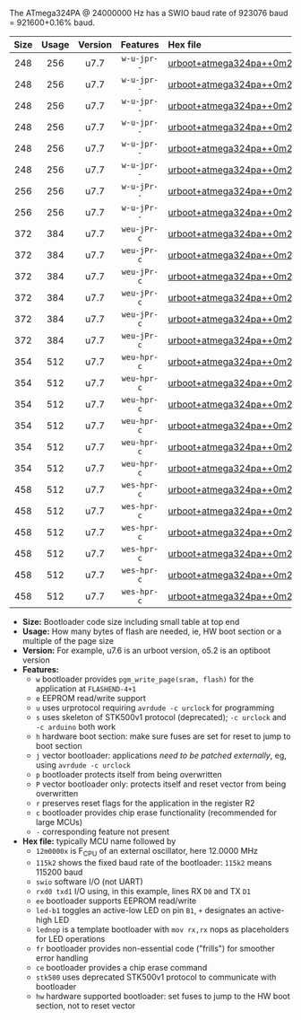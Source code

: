 The ATmega324PA @ 24000000 Hz has a SWIO baud rate of 923076 baud = 921600+0.16% baud.

|Size|Usage|Version|Features|Hex file|
|:-:|:-:|:-:|:-:|:--|
|248|256|u7.7|`w-u-jpr--`|[urboot+atmega324pa++0m2500x++++9k6_swio_rxd0_txd1_led+b0.hex](https://raw.githubusercontent.com/stefanrueger/urboot.hex/main/mcus/atmega324pa/external_oscillator/fcpu++0m2500_Hz/br++++9k6_bps/urboot+atmega324pa++0m2500x++++9k6_swio_rxd0_txd1_led+b0.hex)|
|248|256|u7.7|`w-u-jpr--`|[urboot+atmega324pa++0m2500x++++9k6_swio_rxd0_txd1_led+b7.hex](https://raw.githubusercontent.com/stefanrueger/urboot.hex/main/mcus/atmega324pa/external_oscillator/fcpu++0m2500_Hz/br++++9k6_bps/urboot+atmega324pa++0m2500x++++9k6_swio_rxd0_txd1_led+b7.hex)|
|248|256|u7.7|`w-u-jpr--`|[urboot+atmega324pa++0m2500x++++9k6_swio_rxd0_txd1_lednop.hex](https://raw.githubusercontent.com/stefanrueger/urboot.hex/main/mcus/atmega324pa/external_oscillator/fcpu++0m2500_Hz/br++++9k6_bps/urboot+atmega324pa++0m2500x++++9k6_swio_rxd0_txd1_lednop.hex)|
|248|256|u7.7|`w-u-jpr--`|[urboot+atmega324pa++0m2500x++++9k6_swio_rxd2_txd3_led+b0.hex](https://raw.githubusercontent.com/stefanrueger/urboot.hex/main/mcus/atmega324pa/external_oscillator/fcpu++0m2500_Hz/br++++9k6_bps/urboot+atmega324pa++0m2500x++++9k6_swio_rxd2_txd3_led+b0.hex)|
|248|256|u7.7|`w-u-jpr--`|[urboot+atmega324pa++0m2500x++++9k6_swio_rxd2_txd3_led+b7.hex](https://raw.githubusercontent.com/stefanrueger/urboot.hex/main/mcus/atmega324pa/external_oscillator/fcpu++0m2500_Hz/br++++9k6_bps/urboot+atmega324pa++0m2500x++++9k6_swio_rxd2_txd3_led+b7.hex)|
|248|256|u7.7|`w-u-jpr--`|[urboot+atmega324pa++0m2500x++++9k6_swio_rxd2_txd3_lednop.hex](https://raw.githubusercontent.com/stefanrueger/urboot.hex/main/mcus/atmega324pa/external_oscillator/fcpu++0m2500_Hz/br++++9k6_bps/urboot+atmega324pa++0m2500x++++9k6_swio_rxd2_txd3_lednop.hex)|
|256|256|u7.7|`w-u-jPr--`|[urboot+atmega324pa++0m2500x++++9k6_swio_rxd0_txd1.hex](https://raw.githubusercontent.com/stefanrueger/urboot.hex/main/mcus/atmega324pa/external_oscillator/fcpu++0m2500_Hz/br++++9k6_bps/urboot+atmega324pa++0m2500x++++9k6_swio_rxd0_txd1.hex)|
|256|256|u7.7|`w-u-jPr--`|[urboot+atmega324pa++0m2500x++++9k6_swio_rxd2_txd3.hex](https://raw.githubusercontent.com/stefanrueger/urboot.hex/main/mcus/atmega324pa/external_oscillator/fcpu++0m2500_Hz/br++++9k6_bps/urboot+atmega324pa++0m2500x++++9k6_swio_rxd2_txd3.hex)|
|372|384|u7.7|`weu-jPr-c`|[urboot+atmega324pa++0m2500x++++9k6_swio_rxd0_txd1_ee_led+b0_fr_ce.hex](https://raw.githubusercontent.com/stefanrueger/urboot.hex/main/mcus/atmega324pa/external_oscillator/fcpu++0m2500_Hz/br++++9k6_bps/urboot+atmega324pa++0m2500x++++9k6_swio_rxd0_txd1_ee_led+b0_fr_ce.hex)|
|372|384|u7.7|`weu-jPr-c`|[urboot+atmega324pa++0m2500x++++9k6_swio_rxd0_txd1_ee_led+b7_fr_ce.hex](https://raw.githubusercontent.com/stefanrueger/urboot.hex/main/mcus/atmega324pa/external_oscillator/fcpu++0m2500_Hz/br++++9k6_bps/urboot+atmega324pa++0m2500x++++9k6_swio_rxd0_txd1_ee_led+b7_fr_ce.hex)|
|372|384|u7.7|`weu-jPr-c`|[urboot+atmega324pa++0m2500x++++9k6_swio_rxd0_txd1_ee_lednop_fr_ce.hex](https://raw.githubusercontent.com/stefanrueger/urboot.hex/main/mcus/atmega324pa/external_oscillator/fcpu++0m2500_Hz/br++++9k6_bps/urboot+atmega324pa++0m2500x++++9k6_swio_rxd0_txd1_ee_lednop_fr_ce.hex)|
|372|384|u7.7|`weu-jPr-c`|[urboot+atmega324pa++0m2500x++++9k6_swio_rxd2_txd3_ee_led+b0_fr_ce.hex](https://raw.githubusercontent.com/stefanrueger/urboot.hex/main/mcus/atmega324pa/external_oscillator/fcpu++0m2500_Hz/br++++9k6_bps/urboot+atmega324pa++0m2500x++++9k6_swio_rxd2_txd3_ee_led+b0_fr_ce.hex)|
|372|384|u7.7|`weu-jPr-c`|[urboot+atmega324pa++0m2500x++++9k6_swio_rxd2_txd3_ee_led+b7_fr_ce.hex](https://raw.githubusercontent.com/stefanrueger/urboot.hex/main/mcus/atmega324pa/external_oscillator/fcpu++0m2500_Hz/br++++9k6_bps/urboot+atmega324pa++0m2500x++++9k6_swio_rxd2_txd3_ee_led+b7_fr_ce.hex)|
|372|384|u7.7|`weu-jPr-c`|[urboot+atmega324pa++0m2500x++++9k6_swio_rxd2_txd3_ee_lednop_fr_ce.hex](https://raw.githubusercontent.com/stefanrueger/urboot.hex/main/mcus/atmega324pa/external_oscillator/fcpu++0m2500_Hz/br++++9k6_bps/urboot+atmega324pa++0m2500x++++9k6_swio_rxd2_txd3_ee_lednop_fr_ce.hex)|
|354|512|u7.7|`weu-hpr-c`|[urboot+atmega324pa++0m2500x++++9k6_swio_rxd0_txd1_ee_led+b0_fr_ce_hw.hex](https://raw.githubusercontent.com/stefanrueger/urboot.hex/main/mcus/atmega324pa/external_oscillator/fcpu++0m2500_Hz/br++++9k6_bps/urboot+atmega324pa++0m2500x++++9k6_swio_rxd0_txd1_ee_led+b0_fr_ce_hw.hex)|
|354|512|u7.7|`weu-hpr-c`|[urboot+atmega324pa++0m2500x++++9k6_swio_rxd0_txd1_ee_led+b7_fr_ce_hw.hex](https://raw.githubusercontent.com/stefanrueger/urboot.hex/main/mcus/atmega324pa/external_oscillator/fcpu++0m2500_Hz/br++++9k6_bps/urboot+atmega324pa++0m2500x++++9k6_swio_rxd0_txd1_ee_led+b7_fr_ce_hw.hex)|
|354|512|u7.7|`weu-hpr-c`|[urboot+atmega324pa++0m2500x++++9k6_swio_rxd0_txd1_ee_lednop_fr_ce_hw.hex](https://raw.githubusercontent.com/stefanrueger/urboot.hex/main/mcus/atmega324pa/external_oscillator/fcpu++0m2500_Hz/br++++9k6_bps/urboot+atmega324pa++0m2500x++++9k6_swio_rxd0_txd1_ee_lednop_fr_ce_hw.hex)|
|354|512|u7.7|`weu-hpr-c`|[urboot+atmega324pa++0m2500x++++9k6_swio_rxd2_txd3_ee_led+b0_fr_ce_hw.hex](https://raw.githubusercontent.com/stefanrueger/urboot.hex/main/mcus/atmega324pa/external_oscillator/fcpu++0m2500_Hz/br++++9k6_bps/urboot+atmega324pa++0m2500x++++9k6_swio_rxd2_txd3_ee_led+b0_fr_ce_hw.hex)|
|354|512|u7.7|`weu-hpr-c`|[urboot+atmega324pa++0m2500x++++9k6_swio_rxd2_txd3_ee_led+b7_fr_ce_hw.hex](https://raw.githubusercontent.com/stefanrueger/urboot.hex/main/mcus/atmega324pa/external_oscillator/fcpu++0m2500_Hz/br++++9k6_bps/urboot+atmega324pa++0m2500x++++9k6_swio_rxd2_txd3_ee_led+b7_fr_ce_hw.hex)|
|354|512|u7.7|`weu-hpr-c`|[urboot+atmega324pa++0m2500x++++9k6_swio_rxd2_txd3_ee_lednop_fr_ce_hw.hex](https://raw.githubusercontent.com/stefanrueger/urboot.hex/main/mcus/atmega324pa/external_oscillator/fcpu++0m2500_Hz/br++++9k6_bps/urboot+atmega324pa++0m2500x++++9k6_swio_rxd2_txd3_ee_lednop_fr_ce_hw.hex)|
|458|512|u7.7|`wes-hpr-c`|[urboot+atmega324pa++0m2500x++++9k6_swio_rxd0_txd1_ee_led+b0_fr_ce_stk500_hw.hex](https://raw.githubusercontent.com/stefanrueger/urboot.hex/main/mcus/atmega324pa/external_oscillator/fcpu++0m2500_Hz/br++++9k6_bps/urboot+atmega324pa++0m2500x++++9k6_swio_rxd0_txd1_ee_led+b0_fr_ce_stk500_hw.hex)|
|458|512|u7.7|`wes-hpr-c`|[urboot+atmega324pa++0m2500x++++9k6_swio_rxd0_txd1_ee_led+b7_fr_ce_stk500_hw.hex](https://raw.githubusercontent.com/stefanrueger/urboot.hex/main/mcus/atmega324pa/external_oscillator/fcpu++0m2500_Hz/br++++9k6_bps/urboot+atmega324pa++0m2500x++++9k6_swio_rxd0_txd1_ee_led+b7_fr_ce_stk500_hw.hex)|
|458|512|u7.7|`wes-hpr-c`|[urboot+atmega324pa++0m2500x++++9k6_swio_rxd0_txd1_ee_lednop_fr_ce_stk500_hw.hex](https://raw.githubusercontent.com/stefanrueger/urboot.hex/main/mcus/atmega324pa/external_oscillator/fcpu++0m2500_Hz/br++++9k6_bps/urboot+atmega324pa++0m2500x++++9k6_swio_rxd0_txd1_ee_lednop_fr_ce_stk500_hw.hex)|
|458|512|u7.7|`wes-hpr-c`|[urboot+atmega324pa++0m2500x++++9k6_swio_rxd2_txd3_ee_led+b0_fr_ce_stk500_hw.hex](https://raw.githubusercontent.com/stefanrueger/urboot.hex/main/mcus/atmega324pa/external_oscillator/fcpu++0m2500_Hz/br++++9k6_bps/urboot+atmega324pa++0m2500x++++9k6_swio_rxd2_txd3_ee_led+b0_fr_ce_stk500_hw.hex)|
|458|512|u7.7|`wes-hpr-c`|[urboot+atmega324pa++0m2500x++++9k6_swio_rxd2_txd3_ee_led+b7_fr_ce_stk500_hw.hex](https://raw.githubusercontent.com/stefanrueger/urboot.hex/main/mcus/atmega324pa/external_oscillator/fcpu++0m2500_Hz/br++++9k6_bps/urboot+atmega324pa++0m2500x++++9k6_swio_rxd2_txd3_ee_led+b7_fr_ce_stk500_hw.hex)|
|458|512|u7.7|`wes-hpr-c`|[urboot+atmega324pa++0m2500x++++9k6_swio_rxd2_txd3_ee_lednop_fr_ce_stk500_hw.hex](https://raw.githubusercontent.com/stefanrueger/urboot.hex/main/mcus/atmega324pa/external_oscillator/fcpu++0m2500_Hz/br++++9k6_bps/urboot+atmega324pa++0m2500x++++9k6_swio_rxd2_txd3_ee_lednop_fr_ce_stk500_hw.hex)|

- **Size:** Bootloader code size including small table at top end
- **Usage:** How many bytes of flash are needed, ie, HW boot section or a multiple of the page size
- **Version:** For example, u7.6 is an urboot version, o5.2 is an optiboot version
- **Features:**
  + `w` bootloader provides `pgm_write_page(sram, flash)` for the application at `FLASHEND-4+1`
  + `e` EEPROM read/write support
  + `u` uses urprotocol requiring `avrdude -c urclock` for programming
  + `s` uses skeleton of STK500v1 protocol (deprecated); `-c urclock` and `-c arduino` both work
  + `h` hardware boot section: make sure fuses are set for reset to jump to boot section
  + `j` vector bootloader: applications *need to be patched externally*, eg, using `avrdude -c urclock`
  + `p` bootloader protects itself from being overwritten
  + `P` vector bootloader only: protects itself and reset vector from being overwritten
  + `r` preserves reset flags for the application in the register R2
  + `c` bootloader provides chip erase functionality (recommended for large MCUs)
  + `-` corresponding feature not present
- **Hex file:** typically MCU name followed by
  + `12m0000x` is F<sub>CPU</sub> of an external oscillator, here 12.0000 MHz
  + `115k2` shows the fixed baud rate of the bootloader: `115k2` means 115200 baud
  + `swio` software I/O (not UART)
  + `rxd0 txd1` I/O using, in this example, lines RX `D0` and TX `D1`
  + `ee` bootloader supports EEPROM read/write
  + `led-b1` toggles an active-low LED on pin `B1`, `+` designates an active-high LED
  + `lednop` is a template bootloader with `mov rx,rx` nops as placeholders for LED operations
  + `fr` bootloader provides non-essential code ("frills") for smoother error handling
  + `ce` bootloader provides a chip erase command
  + `stk500` uses deprecated STK500v1 protocol to communicate with bootloader
  + `hw` hardware supported bootloader: set fuses to jump to the HW boot section, not to reset vector
